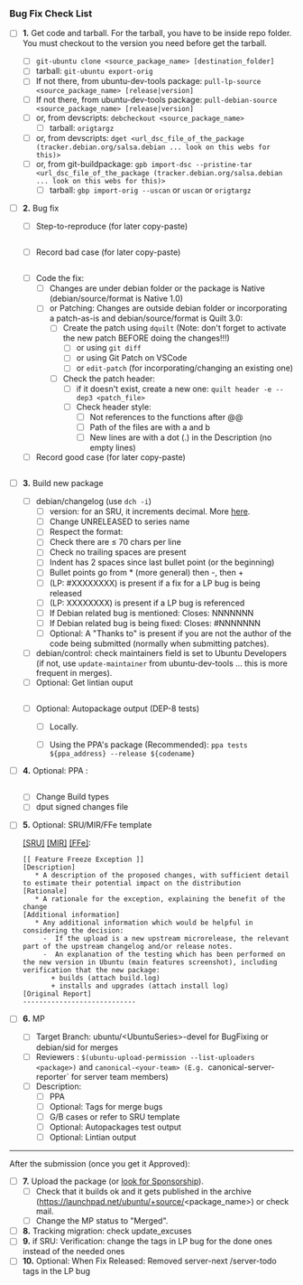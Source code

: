 ###  Bug Fix Check List

   
- [ ] **1.**  Get code and tarball. For the tarball, you have to be inside repo folder. You must checkout to the version you need before get the tarball.
  - [ ]  ```git-ubuntu clone <source_package_name> [destination_folder]```
    - [ ]  tarball: ```git-ubuntu export-orig```
  - [ ]  If not there, from ubuntu-dev-tools package:
         ```pull-lp-source <source_package_name> [release|version]```
  - [ ]  If not there, from ubuntu-dev-tools package:
         ```pull-debian-source <source_package_name> [release|version]```
  - [ ] or, from devscripts:
         ```debcheckout <source_package_name>```
    - [ ]  tarball: ```origtargz```
  - [ ] or, from devscripts:
        ```dget <url_dsc_file_of_the_package (tracker.debian.org/salsa.debian ... look on this webs for this)>```
  - [ ] or, from git-buildpackage:
         ```gpb import-dsc --pristine-tar <url_dsc_file_of_the_package (tracker.debian.org/salsa.debian ... look on this webs for this)>```
    - [ ]  tarball: ```gbp import-orig --uscan```
           or ```uscan```
           or ```origtargz```
- [ ] **2.** Bug fix
    - [ ]  Step-to-reproduce (for later copy-paste)
    ```bash
    
    ```
    - [ ]  Record bad case (for later copy-paste)
    
    ```bash
    
    ```
    - [ ] Code the fix:
      - [ ] Changes are under debian folder or the package is Native (debian/source/format is Native 1.0)
      - [ ] or Patching: Changes are outside debian folder or incorporating a patch-as-is and debian/source/format is Quilt 3.0:
        - [ ] Create the patch using ```dquilt``` (Note: don't forget to activate the new patch BEFORE doing the changes!!!)
          - [ ] or using ```git diff```
          - [ ] or using Git Patch on VSCode
          - [ ] or ```edit-patch``` (for incorporating/changing an existing one)
        - [ ] Check the patch header:
          - [ ] if it doesn't exist, create a new one: ```quilt header -e --dep3 <patch_file>```
          - [ ] Check header style:
            - [ ] Not references to the functions after @@
            - [ ] Path of the files are with a and b
            - [ ] New lines are with a dot (.) in the Description (no empty lines)
    - [ ]  Record good case (for later copy-paste)
    
    ```bash
    
    ```
- [ ] **3.** Build new package
    - [ ]  debian/changelog (use ```dch -i```)
        - [ ]  version: for an SRU, it increments decimal. More [here](VersionStrings.md#version-string-format).
        - [ ]  Change UNRELEASED to series name
        - [ ]  Respect the format:
          - [ ]  Check there are ≤ 70 chars per line
          - [ ]  Check no trailing spaces are present
          - [ ]  Indent has 2 spaces since last bullet point (or the beginning)
          - [ ]  Bullet points go from * (more general) then -, then +
          - [ ]  (LP: #XXXXXXXX) is present if a fix for a LP bug is being released
          - [ ]  (LP: XXXXXXXX) is present if a LP bug is referenced
          - [ ]  If Debian related bug is mentioned: Closes: NNNNNNN
          - [ ]  If Debian related bug is being fixed: Closes: #NNNNNNN
          - [ ]  Optional: A "Thanks to" is present if you are not the author of the code being submitted (normally when submitting patches).
    - [ ]  debian/control: check maintainers field is set to Ubuntu Developers (if not, use ```update-maintainer``` from ubuntu-dev-tools ... this is more frequent in merges).
    - [ ] Optional: Get lintian ouput
    
    ```bash
    
    ```
    
    - [ ] Optional: Autopackage output (DEP-8 tests)
      - [ ] Locally.
      - [ ] Using the PPA's package (Recommended):  ```ppa tests ${ppa_address} --release ${codename}```


- [ ]  **4.** Optional: PPA : <LINK>
    
    ```bash
    
    ```
    
    - [ ]  Change Build types
    - [ ]  dput signed changes file
- [ ]  **5.** Optional: SRU/MIR/FFe template
    
    [[SRU]](https://wiki.ubuntu.com/StableReleaseUpdates#SRU_Bug_Template)
    [[MIR]](https://wiki.ubuntu.com/MainInclusionProcess#Main_Inclusion_requirements)
    [[FFe]](https://wiki.ubuntu.com/FreezeExceptionProcess#FeatureFreeze_Exceptions):
     ```
     [[ Feature Freeze Exception ]]
     [Description]
        * A description of the proposed changes, with sufficient detail to estimate their potential impact on the distribution
     [Rationale]
        * A rationale for the exception, explaining the benefit of the change
     [Additional information]
        * Any additional information which would be helpful in considering the decision:
          -  If the upload is a new upstream microrelease, the relevant part of the upstream changelog and/or release notes.
          -  An explanation of the testing which has been performed on the new version in Ubuntu (main features screenshot), including verification that the new package:
            + builds (attach build.log)
            + installs and upgrades (attach install log)
     [Original Report]
     ----------------------------
     ```
- [ ]  **6.** MP
    - [ ]  Target Branch: ubuntu/\<UbuntuSeries>-devel for BugFixing or debian/sid for merges
    - [ ]  Reviewers : ```$(ubuntu-upload-permission --list-uploaders <package>)``` and `canonical-<your-team> (E.g. `canonical-server-reporter` for server team members)
    - [ ]  Description:
        - [ ]  PPA
        - [ ]  Optional: Tags for merge bugs
        - [ ]  G/B cases or refer to SRU template
        - [ ]  Optional: Autopackages test output
        - [ ]  Optional: Lintian output
  ---
After the submission (once you get it Approved):
- [ ] **7.** Upload the package (or [look for Sponsorship](Sponsorship.md)).
    - [ ] Check that it builds ok and it gets published in the archive (https://launchpad.net/ubuntu/+source/<package_name>) or check mail.
    - [ ] Change the MP status to "Merged".
- [ ]  **8.** Tracking migration: check update_excuses
- [ ]  **9.** if SRU: Verification: change the tags in LP bug for the done ones instead of the needed ones
- [ ]  **10.** Optional: When Fix Released: Removed server-next /server-todo tags in the LP bug
